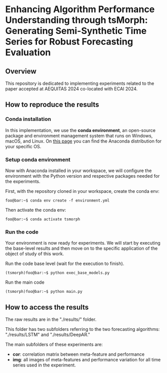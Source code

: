 # Enhancing Algorithm Performance Understanding through tsMorph: Generating Semi-Synthetic Time Series for Robust Forecasting Evaluation

## Overview

This repository is dedicated to implementing experiments related to the paper accepted at AEQUITAS 2024 co-located with ECAI 2024.

## How to reproduce the results

### Conda installation
In this implementation, we use the **conda environment**, an open-source package and environment management system that runs on Windows, macOS, and Linux.
On [this page](https://www.anaconda.com/products/distribution) you can find the Anaconda distribution for your specific OS.

### Setup conda environment
Now with Anaconda installed in your workspace, we will configure the environment with the Python version and respective packages needed for the experiments.

First, with the repository cloned in your workspace, create the conda env:

```console
foo@bar:~$ conda env create -f environment.yml
```

Then activate the conda env:

```console
foo@bar:~$ conda activate tsmorph
```

### Run the code
Your environment is now ready for experiments. We will start by executing the base-level results and then move on to the specific application of the object of study of this work.

Run the code base level (wait for the execution to finish).

```console
(tsmorph)foo@bar:~$ python exec_base_models.py
```

Run the main code

```console
(tsmorph)foo@bar:~$ python main.py
```

## How to access the results

The raw results are in the "./results/" folder.

This folder has two subfolders referring to the two forecasting algorithms: "./results/LSTM" and "./results/DeepAR."

The main subfolders of these experiments are:

- **cor**: correlation matrix between meta-feature and performance
- **img**: all images of meta-features and performance variation for all time series used in the experiment.








